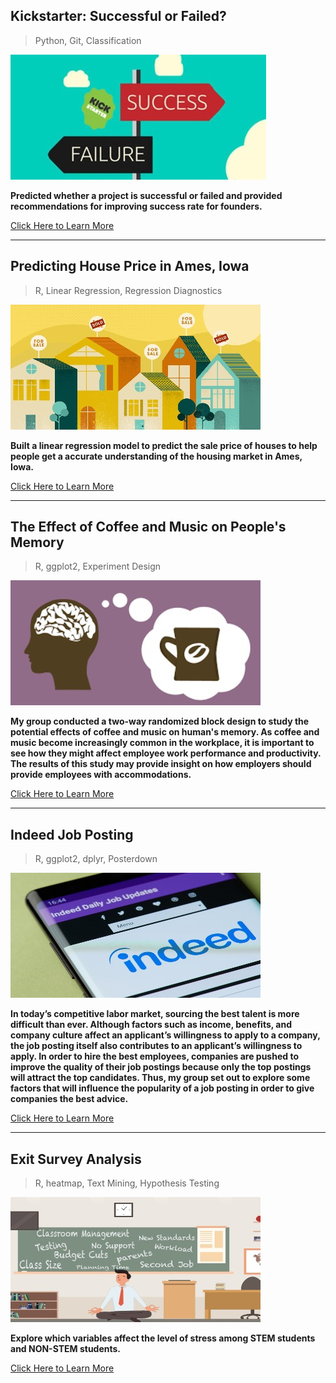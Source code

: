 ## Kickstarter: Successful or Failed?

> Python, 
> Git,
> Classification

![](/image/Kickstarter.jpg)


**Predicted whether a project is successful or failed and provided recommendations for improving success rate for founders.**

[Click Here to Learn More](https://github.com/yyuqing-42/Kickstarter-Classification)

<!-- blank line -->
----
<!-- blank line -->

## Predicting House Price in Ames, Iowa

> R,
> Linear Regression,
> Regression Diagnostics

![](/image/Housing.jpg)

**Built a linear regression model to predict the sale price of houses to help people get a accurate understanding of the housing market in Ames, Iowa.**

[Click Here to Learn More](https://github.com/yyuqing-42/Predicting-Housing-Prices)

<!-- blank line -->
----
<!-- blank line -->

## The Effect of Coffee and Music on People's Memory

> R, 
> ggplot2,
> Experiment Design

![](/image/coffee.jpg)

**My group conducted a two-way randomized block design to study the potential effects of coffee and music on human's memory. As coffee and music become increasingly common in the workplace, it is important to see how they might affect employee work performance and productivity. The results of this study may provide insight on how employers should provide employees with accommodations.**

[Click Here to Learn More](https://github.com/yyuqing-42/The-Effects-of-Coffee-and-Music-on-Human-s-memory-)

<!-- blank line -->
----
<!-- blank line -->

## Indeed Job Posting

> R,
> ggplot2,
> dplyr,
> Posterdown

![](/image/indeed.jpg)

**In today’s competitive labor market, sourcing the best talent is more difficult than ever. Although factors such as income, benefits, and company culture affect an applicant’s willingness to apply to a company, the job posting itself also contributes to an applicant’s willingness to apply. In order to hire the best employees, companies are pushed to improve the quality of their job postings because only the top postings will attract the top candidates. Thus, my group set out to explore some factors that will influence the popularity of a job posting in order to give companies the best advice.**

[Click Here to Learn More](https://github.com/yyuqing-42/Indeed-Job-Posting)

<!-- blank line -->
----
<!-- blank line -->

## Exit Survey Analysis

> R, 
> heatmap,
> Text Mining,
> Hypothesis Testing

![](/image/stress.jpg)

**Explore which variables affect the level of stress among STEM students and NON-STEM students.**

[Click Here to Learn More](https://github.com/yyuqing-42/STATS-141SL-STEM-Survey-Analysis)

